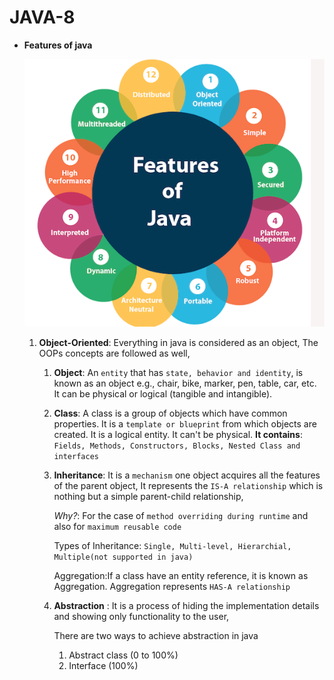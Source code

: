 # JAVA-8

- **Features of java**

    ![alt text](./images/JAVA-Features.PNG)
    
    1. **Object-Oriented**: Everything in java is considered as an object,
       The OOPs concepts are followed as well,
        1. **Object**: An `entity` that has `state, behavior and identity`, is known as an object e.g., chair, bike, marker, pen, table, car, etc. It can be physical or logical (tangible and intangible).
        2. **Class**: A class is a group of objects which have common properties. It is a `template or blueprint` from which objects are created. It is a logical entity. It can't be physical.
        **It contains**: `Fields, Methods, Constructors, Blocks, Nested Class and interfaces`
        3. **Inheritance**: It is a `mechanism` one object acquires all the features of the parent object, It represents the `IS-A relationship` which is nothing but a simple parent-child relationship,
        
           _Why?_: For the case of `method overriding during runtime` and also for `maximum reusable code`
           
           Types of Inheritance: `Single, Multi-level, Hierarchial, Multiple(not supported in java)`
 
           Aggregation:If a class have an entity reference, it is known as Aggregation. Aggregation represents `HAS-A relationship`
           
         4. **Abstraction**  : It is a process of hiding the implementation details and showing only functionality to the user,
            
            There are two ways to achieve abstraction in java
            
            1. Abstract class (0 to 100%)
            2. Interface (100%)
           
